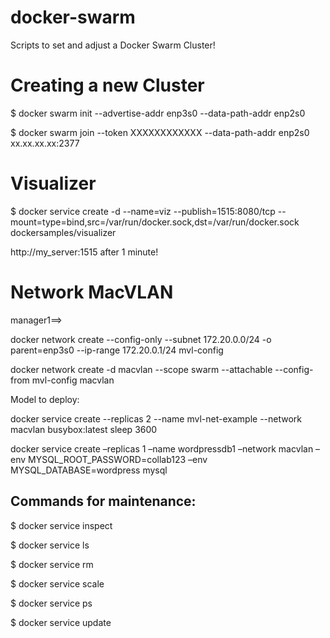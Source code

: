 # docker-swarm
Scripts to set and adjust a Docker Swarm Cluster!

# Creating a new Cluster

$ docker swarm init --advertise-addr enp3s0 --data-path-addr enp2s0

$ docker swarm join --token XXXXXXXXXXXX --data-path-addr enp2s0 xx.xx.xx.xx:2377

# Visualizer

$ docker service create -d --name=viz --publish=1515:8080/tcp --mount=type=bind,src=/var/run/docker.sock,dst=/var/run/docker.sock dockersamples/visualizer

http://my_server:1515 after 1 minute!

# Network MacVLAN

manager1==>

docker network create --config-only --subnet 172.20.0.0/24 -o parent=enp3s0 --ip-range 172.20.0.1/24 mvl-config

docker network create -d macvlan --scope swarm --attachable --config-from mvl-config macvlan

Model to deploy:

docker service create --replicas 2 --name mvl-net-example --network macvlan busybox:latest sleep 3600

docker service create –replicas 1 –name wordpressdb1 –network macvlan –env MYSQL_ROOT_PASSWORD=collab123 –env MYSQL_DATABASE=wordpress mysql

## Commands for maintenance:

$ docker service inspect

$ docker service ls

$ docker service rm

$ docker service scale

$ docker service ps

$ docker service update
